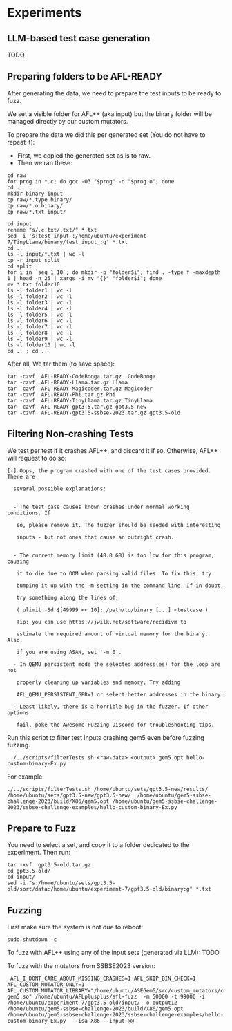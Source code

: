 # Experiments

## LLM-based test case generation

TODO

## Preparing folders to be AFL-READY

After generating the data, we need to prepare the test inputs to be ready to fuzz. 

We set a visible folder for AFL++ (aka input) but the binary folder will be managed directly by our custom mutators.

To prepare the data we did this per generated set (You do not have to repeat it):
  - First, we copied the generated set as is to raw.
  - Then we ran these:
```
cd raw
for prog in *.c; do gcc -O3 "$prog" -o "$prog.o"; done
cd ..
mkdir binary input
cp raw/*.type binary/
cp raw/*.o binary/
cp raw/*.txt input/

cd input
rename "s/.c.txt/.txt/" *.txt
sed -i 's:test_input_:/home/ubuntu/experiment-7/TinyLlama/binary/test_input_:g' *.txt
cd ..
ls -l input/*.txt | wc -l
cp -r input split
cd split
for i in `seq 1 10`; do mkdir -p "folder$i"; find . -type f -maxdepth 1 | head -n 25 | xargs -i mv "{}" "folder$i"; done
mv *.txt folder10
ls -l folder1 | wc -l
ls -l folder2 | wc -l
ls -l folder3 | wc -l
ls -l folder4 | wc -l
ls -l folder5 | wc -l
ls -l folder6 | wc -l
ls -l folder7 | wc -l
ls -l folder8 | wc -l
ls -l folder9 | wc -l
ls -l folder10 | wc -l
cd .. ; cd ..
```

After all, We tar them (to save space):
```
tar -czvf  AFL-READY-CodeBooga.tar.gz  CodeBooga 
tar -czvf  AFL-READY-Llama.tar.gz Llama
tar -czvf  AFL-READY-Magicoder.tar.gz Magicoder 
tar -czvf  AFL-READY-Phi.tar.gz Phi 
tar -czvf  AFL-READY-TinyLlama.tar.gz TinyLlama
tar -czvf  AFL-READY-gpt3.5.tar.gz gpt3.5-new
tar -czvf  AFL-READY-gpt3.5-ssbse-2023.tar.gz gpt3.5-old
```

## Filtering Non-crashing Tests

We test per test if it crashes AFL++, and discard it if so. Otherwise, AFL++ will request to do so:
```
[-] Oops, the program crashed with one of the test cases provided. There are 

  several possible explanations: 

  
  - The test case causes known crashes under normal working conditions. If 

   so, please remove it. The fuzzer should be seeded with interesting 

   inputs - but not ones that cause an outright crash. 

  
  - The current memory limit (48.8 GB) is too low for this program, causing 

   it to die due to OOM when parsing valid files. To fix this, try 

   bumping it up with the -m setting in the command line. If in doubt, 

   try something along the lines of: 

   ( ulimit -Sd $[49999 << 10]; /path/to/binary [...] <testcase ) 

   Tip: you can use https://jwilk.net/software/recidivm to 

   estimate the required amount of virtual memory for the binary. Also, 

   if you are using ASAN, set '-m 0'. 

  - In QEMU persistent mode the selected address(es) for the loop are not 

   properly cleaning up variables and memory. Try adding 

   AFL_QEMU_PERSISTENT_GPR=1 or select better addresses in the binary. 

  - Least likely, there is a horrible bug in the fuzzer. If other options 

   fail, poke the Awesome Fuzzing Discord for troubleshooting tips. 
```

Run this script to filter test inputs crashing gem5 even before fuzzing fuzzing.
```
 ./../scripts/filterTests.sh <raw-data> <output> gem5.opt hello-custom-binary-Ex.py
```
For example:
```
./../scripts/filterTests.sh /home/ubuntu/sets/gpt3.5-new/results/ /home/ubuntu/sets/gpt3.5-new/gpt3.5-new/  /home/ubuntu/gem5-ssbse-challenge-2023/build/X86/gem5.opt /home/ubuntu/gem5-ssbse-challenge-2023/ssbse-challenge-examples/hello-custom-binary-Ex.py
```

## Prepare to Fuzz

You need to select a set, and copy it to a folder dedicated to the experiment. Then run:
```
tar -xvf  gpt3.5-old.tar.gz 
cd gpt3.5-old/
cd input/
sed -i "s:/home/ubuntu/sets/gpt3.5-old/sort/data:/home/ubuntu/experiment-7/gpt3.5-old/binary:g" *.txt
```

## Fuzzing
First make sure the system is not due to reboot:
```
sudo shutdown -c
```

To fuzz with AFL++ using any of the input sets (generated via LLM):
TODO

To fuzz with the mutators from SSBSE2023 version:
```
 AFL_I_DONT_CARE_ABOUT_MISSING_CRASHES=1 AFL_SKIP_BIN_CHECK=1 AFL_CUSTOM_MUTATOR_ONLY=1 AFL_CUSTOM_MUTATOR_LIBRARY="/home/ubuntu/ASEGem5/src/custom_mutators/cm-gem5.so" /home/ubuntu/AFLplusplus/afl-fuzz  -m 50000 -t 99000 -i /home/ubuntu/experiment-7/gpt3.5-old/input/ -o output12 /home/ubuntu/gem5-ssbse-challenge-2023/build/X86/gem5.opt /home/ubuntu/gem5-ssbse-challenge-2023/ssbse-challenge-examples/hello-custom-binary-Ex.py  --isa X86 --input @@
```
